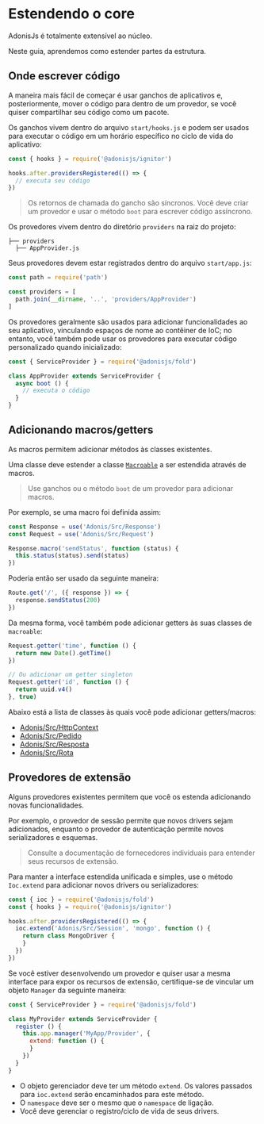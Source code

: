 # Estendendo o core

AdonisJs é totalmente extensível ao núcleo.

Neste guia, aprendemos como estender partes da estrutura.

## Onde escrever código
A maneira mais fácil de começar é usar ganchos de aplicativos e, posteriormente, mover o código para dentro de um provedor, 
se você quiser compartilhar seu código como um pacote.

Os ganchos vivem dentro do arquivo `start/hooks.js` e podem ser usados para executar o código em um horário específico no ciclo 
de vida do aplicativo:

``` js
const { hooks } = require('@adonisjs/ignitor')

hooks.after.providersRegistered(() => {
  // executa seu código
})
```

> Os retornos de chamada do gancho são síncronos. Você deve criar um provedor e usar o 
> método `boot` para escrever código assíncrono.

Os provedores vivem dentro do diretório `providers` na raiz do projeto:

```
├── providers
  ├── AppProvider.js
```

Seus provedores devem estar registrados dentro do arquivo `start/app.js`:

``` js
const path = require('path')

const providers = [
  path.join(__dirname, '..', 'providers/AppProvider')
]
```

Os provedores geralmente são usados para adicionar funcionalidades ao seu aplicativo, vinculando espaços de nome ao 
contêiner de IoC; no entanto, você também pode usar os provedores para executar código personalizado quando inicializado:

``` js
const { ServiceProvider } = require('@adonisjs/fold')

class AppProvider extends ServiceProvider {
  async boot () {
    // executa o código
  }
}
```

## Adicionando macros/getters

As macros permitem adicionar métodos às classes existentes.

Uma classe deve estender a classe [`Macroable`](https://www.npmjs.com/package/macroable) a ser estendida através de macros.

> Use ganchos ou o método `boot` de um provedor para adicionar macros.

Por exemplo, se uma macro foi definida assim:

``` js
const Response = use('Adonis/Src/Response')
const Request = use('Adonis/Src/Request')

Response.macro('sendStatus', function (status) {
  this.status(status).send(status)
})
```

Poderia então ser usado da seguinte maneira:

``` js
Route.get('/', ({ response }) => {
  response.sendStatus(200)
})
```

Da mesma forma, você também pode adicionar getters às suas classes de `macroable`:

``` js
Request.getter('time', function () {
  return new Date().getTime()
})

// Ou adicionar um getter singleton
Request.getter('id', function () {
  return uuid.v4()
}, true)
```

Abaixo está a lista de classes às quais você pode adicionar getters/macros:

+ [Adonis/Src/HttpContext](https://github.com/adonisjs/adonis-framework/blob/develop/src/Context/index.js)
+ [Adonis/Src/Pedido](https://github.com/adonisjs/adonis-framework/blob/develop/src/Request/index.js)
+ [Adonis/Src/Resposta](https://github.com/adonisjs/adonis-framework/blob/develop/src/Response/index.js)
+ [Adonis/Src/Rota](https://github.com/adonisjs/adonis-framework/blob/develop/src/Route/index.js)

## Provedores de extensão

Alguns provedores existentes permitem que você os estenda adicionando novas funcionalidades.

Por exemplo, o provedor de sessão permite que novos drivers sejam adicionados, enquanto o provedor de autenticação 
permite novos serializadores e esquemas.

> Consulte a documentação de fornecedores individuais para entender seus recursos de extensão.

Para manter a interface estendida unificada e simples, use o método `Ioc.extend` para adicionar novos 
drivers ou serializadores:

``` js
const { ioc } = require('@adonisjs/fold')
const { hooks } = require('@adonisjs/ignitor')

hooks.after.providersRegistered(() => {
  ioc.extend('Adonis/Src/Session', 'mongo', function () {
    return class MongoDriver {
    }
  })
})
```

Se você estiver desenvolvendo um provedor e quiser usar a mesma interface para expor os recursos de extensão, 
certifique-se de vincular um objeto `Manager` da seguinte maneira:

``` js
const { ServiceProvider } = require('@adonisjs/fold')

class MyProvider extends ServiceProvider {
  register () {
    this.app.manager('MyApp/Provider', {
      extend: function () {
      }
    })
  }
}
```

+ O objeto gerenciador deve ter um método `extend`. Os valores passados para `ioc.extend` serão encaminhados para este método.
+ O `namespace` deve ser o mesmo que o `namespace` de ligação.
+ Você deve gerenciar o registro/ciclo de vida de seus drivers.
